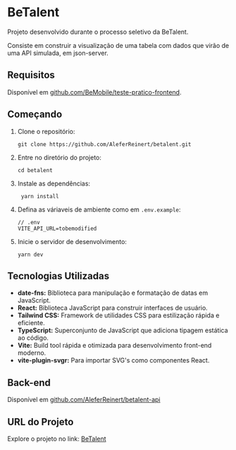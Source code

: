 # BeTalent

Projeto desenvolvido durante o processo seletivo da BeTalent.

Consiste em construir a visualização de uma tabela com dados que virão de uma API simulada, em json-server.

## Requisitos

Disponível em [github.com/BeMobile/teste-pratico-frontend](https://github.com/BeMobile/teste-pratico-frontend).

## Começando

1. Clone o repositório:
   ```
   git clone https://github.com/AleferReinert/betalent.git
   ```
2. Entre no diretório do projeto:
   ```
   cd betalent
   ```
3. Instale as dependências:
   ```
    yarn install
   ```
4. Defina as váriaveis de ambiente como em `.env.example`:
   ```
   // .env
   VITE_API_URL=tobemodified
   ```
5. Inicie o servidor de desenvolvimento:

   ```
   yarn dev
   ```

## Tecnologias Utilizadas

- **date-fns:** Biblioteca para manipulação e formatação de datas em JavaScript.
- **React:** Biblioteca JavaScript para construir interfaces de usuário.
- **Tailwind CSS:** Framework de utilidades CSS para estilização rápida e eficiente.
- **TypeScript:** Superconjunto de JavaScript que adiciona tipagem estática ao código.
- **Vite:** Build tool rápida e otimizada para desenvolvimento front-end moderno.
- **vite-plugin-svgr:** Para importar SVG's como componentes React.

## Back-end

Disponível em [github.com/AleferReinert/betalent-api](https://github.com/AleferReinert/betalent-api)

## URL do Projeto

Explore o projeto no link: [BeTalent](https://betalent.netlify.app)

